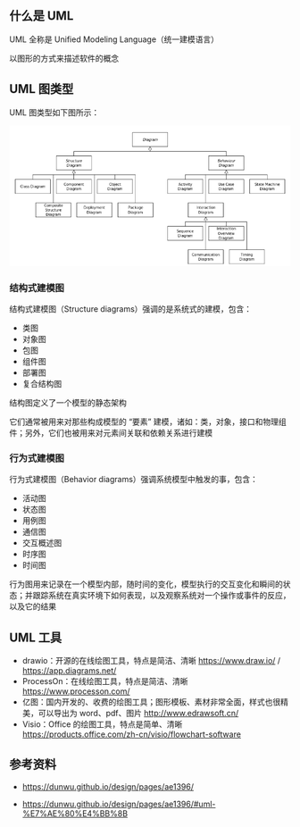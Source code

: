 ## 什么是 UML

UML 全称是 Unified Modeling Language（统一建模语言）

以图形的方式来描述软件的概念

## UML 图类型

UML 图类型如下图所示：

![img](.assets/UML%E7%AE%80%E4%BB%8B/uml-diagrams.png)

### 结构式建模图

结构式建模图（Structure diagrams）强调的是系统式的建模，包含：

- 类图
- 对象图
- 包图
- 组件图
- 部署图
- 复合结构图

结构图定义了一个模型的静态架构

它们通常被用来对那些构成模型的 “要素” 建模，诸如：类，对象，接口和物理组件；另外，它们也被用来对元素间关联和依赖关系进行建模

### 行为式建模图

行为式建模图（Behavior diagrams）强调系统模型中触发的事，包含：

- 活动图
- 状态图
- 用例图
- 通信图
- 交互概述图
- 时序图
- 时间图

行为图用来记录在一个模型内部，随时间的变化，模型执行的交互变化和瞬间的状态；并跟踪系统在真实环境下如何表现，以及观察系统对一个操作或事件的反应，以及它的结果

## UML 工具

- drawio：开源的在线绘图工具，特点是简洁、清晰 <https://www.draw.io/> / <https://app.diagrams.net/>
- ProcessOn：在线绘图工具，特点是简洁、清晰 <https://www.processon.com/>
- 亿图：国内开发的、收费的绘图工具；图形模板、素材非常全面，样式也很精美，可以导出为 word、pdf、图片 <http://www.edrawsoft.cn/>
- Visio：Office 的绘图工具，特点是简单、清晰 <https://products.office.com/zh-cn/visio/flowchart-software>

## 参考资料

- <https://dunwu.github.io/design/pages/ae1396/>

- <https://dunwu.github.io/design/pages/ae1396/#uml-%E7%AE%80%E4%BB%8B>